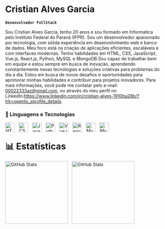 # Cristian Alves Garcia

**`Desenvolvedor FullStack`**

Sou Cristian Alves Garcia, tenho 20 anos e sou formado em Informatica pelo Instituto Federal do Paraná (IFPR). Sou um desenvolvedor apaixonado por tecnologia, com sólida experiência em desenvolvimento web e banco de dados. Meu foco está na criação de aplicações eficientes, escaláveis e com interfaces modernas. Tenho habilidades em HTML, CSS, JavaScript, Vue.js, React.js, Python, MySQL e MongoDB.Sou capaz de trabalhar bem em equipe e estou sempre em busca de inovação, aprendendo constantemente novas tecnologias e soluções criativas para problemas do dia a dia. Estou em busca de novos desafios e oportunidades para aprimorar minhas habilidades e contribuir para projetos inovadores. Para mais informações, você pode me contatar pelo e-mail: 00022333az@gmail.com, ou através do meu perfil no LinkedIn:https://www.linkedin.com/in/cristian-alves-1910ba28b/?trk=opento_sprofile_details.


### 🤖 Linguagens e Tecnologias

<img align="left" alt="HTML" title="HTML" width="30px" style="padding-right: 10px;" src= "https://cdn.jsdelivr.net/gh/devicons/devicon@latest/icons/html5/html5-original.svg" />

<img align="left" alt="CSS" title="CSS" width="30px" style="padding-right: 10px;" src="https://cdn.jsdelivr.net/gh/devicons/devicon@latest/icons/css3/css3-original.svg" />

<img align="left" alt="JavaScript" title="JavaScript" width="30px" style="padding-right: 10px;" src="https://cdn.jsdelivr.net/gh/devicons/devicon@latest/icons/javascript/javascript-original.svg" />

<img align="left" alt="Python" title="Python" width="30px" style="padding-right: 10px;" src="https://cdn.jsdelivr.net/gh/devicons/devicon@latest/icons/python/python-original.svg" />

<img align="left" alt="Vue.js" title="Vue.js" width="30px" style="padding-right: 10px;" src="https://cdn.jsdelivr.net/gh/devicons/devicon@latest/icons/vuejs/vuejs-original.svg" />

<img align="left" alt="React.js" title="React.js" width="30px" style="padding-right: 10px;" src="https://cdn.jsdelivr.net/gh/devicons/devicon@latest/icons/react/react-original.svg" />

<img align="left" alt="MySQL" title="MySQL" width="30px" style="padding-right: 10px;" src="https://cdn.jsdelivr.net/gh/devicons/devicon@latest/icons/mysql/mysql-original.svg" />

<img align="left" alt="MongoDB" title="MongoDB" width="30px" style="padding-right: 10px;" src="https://cdn.jsdelivr.net/gh/devicons/devicon@latest/icons/mongodb/mongodb-original.svg" />

 <br>
 
# 📊 Estatísticas

<p>
  <img 
    align="left" 
    alt="GitHub Stats" 
    height="200" 
    style="padding-right: 10px;" 
    src="https://github.com/Cristian-Alves-Garcia" 
  />

<img 
      align="left" 
      alt="GitHub Stats" 
      height="200" 
      src="https://github.com/Cristian-Alves-Garcia" 
  />

</p>
